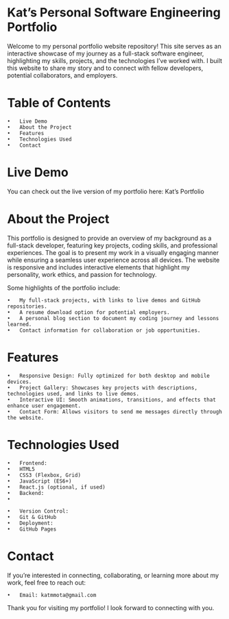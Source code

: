 # Kat’s Personal Software Engineering Portfolio

Welcome to my personal portfolio website repository! This site serves as an interactive showcase of my journey as a full-stack software engineer, highlighting my skills, projects, and the technologies I’ve worked with. I built this website to share my story and to connect with fellow developers, potential collaborators, and employers.

# Table of Contents
	•	Live Demo
	•	About the Project
	•	Features
	•	Technologies Used
	•	Contact

# Live Demo

You can check out the live version of my portfolio here: Kat’s Portfolio

# About the Project

This portfolio is designed to provide an overview of my background as a full-stack developer, featuring key projects, coding skills, and professional experiences. The goal is to present my work in a visually engaging manner while ensuring a seamless user experience across all devices. The website is responsive and includes interactive elements that highlight my personality, work ethics, and passion for technology.

Some highlights of the portfolio include:

	•	My full-stack projects, with links to live demos and GitHub repositories.
	•	A resume download option for potential employers.
	•	A personal blog section to document my coding journey and lessons learned.
	•	Contact information for collaboration or job opportunities.

# Features

	•	Responsive Design: Fully optimized for both desktop and mobile devices.
	•	Project Gallery: Showcases key projects with descriptions, technologies used, and links to live demos.
	•	Interactive UI: Smooth animations, transitions, and effects that enhance user engagement.
	•	Contact Form: Allows visitors to send me messages directly through the website.

# Technologies Used

	•	Frontend:
	•	HTML5
	•	CSS3 (Flexbox, Grid)
	•	JavaScript (ES6+)
	•	React.js (optional, if used)
	•	Backend:
	•	

	•	Version Control:
	•	Git & GitHub
	•	Deployment:
	•	GitHub Pages

# Contact

If you’re interested in connecting, collaborating, or learning more about my work, feel free to reach out:

	•	Email: katmmota@gmail.com	

Thank you for visiting my portfolio! I look forward to connecting with you.